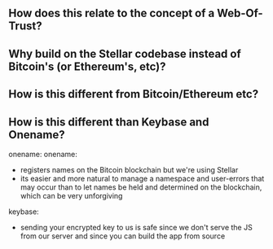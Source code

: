 ## How does this relate to the concept of a Web-Of-Trust?

## Why build on the Stellar codebase instead of Bitcoin's (or Ethereum's, etc)?

## How is this different from Bitcoin/Ethereum etc?

## How is this different than Keybase and Onename?
onename:
  onename:
  - registers names on the Bitcoin blockchain but we're using Stellar
  - its easier and more natural to manage a namespace and user-errors that may occur than to let names be held and determined on the blockchain, which can be very unforgiving

  keybase:
  - sending your encrypted key to us is safe since we don't serve the JS from our server and since you can build the app from source
  